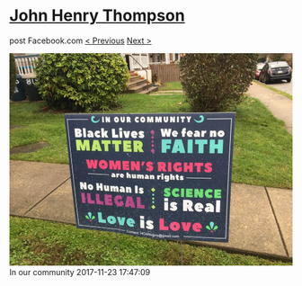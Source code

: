 # [John Henry Thompson](../README.md)
post Facebook.com
[< Previous](2017-11-23-2.md) [Next >](2017-11-21-2.md)

[![](../media/2017-11-23/Timeline-Photos-In-our-community.jpg)](../README.md)
In our community
2017-11-23 17:47:09